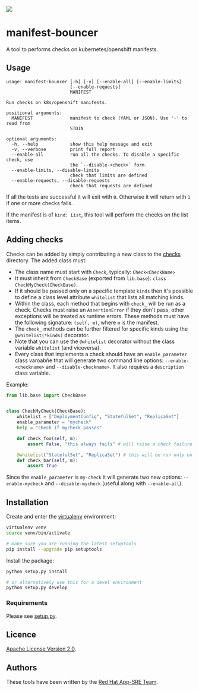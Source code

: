 ![](https://img.shields.io/github/license/app-sre/qontract-reconcile.svg?style=flat)

# manifest-bouncer

A tool to performs checks on kubernetes/openshift manifests.

## Usage

```
usage: manifest-bouncer [-h] [-v] [--enable-all] [--enable-limits]
                        [--enable-requests]
                        MANIFEST

Run checks on k8s/openshift manifests.

positional arguments:
  MANIFEST              manifest to check (YAML or JSON). Use '-' to read from
                        STDIN

optional arguments:
  -h, --help            show this help message and exit
  -v, --verbose         print full report
  --enable-all          run all the checks. To disable a specific check, use
                        the `--disable-<check>` form.
  --enable-limits, --disable-limits
                        check that limits are defined
  --enable-requests, --disable-requests
                        check that requests are defined
```

If all the tests are successful it will exit with `0`. Otherwise it will return with `1` if one or more checks fails.

If the manifest is of `kind: List`, this tool will perform the checks on the list items.

## Adding checks

Checks can be added by simply contributing a new class to the [checks](https://github.com/app-sre/manifest-bouncer/blob/master/checks) directory. The added class must:

- The class name must start with `Check`, typically: `Check<CheckName>`
- It must inherit from `CheckBase` (exported from `lib.base`): `class CheckMyCheck(CheckBase)`.
- If it should be passed only on a specific template `kinds` then it's possible to define a class level attribute `whitelist` that lists all matching kinds.
- Within the class, each method that begins with `check_` will be run as a check. Checks must raise an `AssertionError` if they don't pass, other exceptions will be treated as runtime errors. These methods must have the following signature: `(self, m)`, where `m` is the manifest.
- The `check_` methods can be further filtered for specific kinds using the `@whitelist(*kinds)` decorator.
- Note that you can use the `@whitelist` decorator without the class variable `whitelist` (and viceversa).
- Every class that implements a check should have an `enable_parameter` class varoabñe that will generate two command line options: `--enable-<checkname>` and `--disable-checkname>`. It also requires a `description` class variable.

Example:

```python
from lib.base import CheckBase


class CheckMyCheck(CheckBase):
    whitelist = ["DeploymentConfig", "StatefulSet", "ReplicaSet"]
    enable_parameter = "mycheck"
    help = "check if mycheck passes"

    def check_foo(self, m):
        assert False, "this always fails" # will raise a check failure

    @whitelist("StatefulSet", "ReplicaSet") # this will be run only on the listed kinds
    def check_bar(self, m):
        assert True
```

Since the `enable_parameter` is `my-check` it will generate two new options: `--enable-mycheck` and `--disable-mycheck` (useful along with `--enable-all`).

## Installation

Create and enter the [virtualenv](https://virtualenv.pypa.io/en/latest/) environment:

```sh
virtualenv venv
source venv/bin/activate

# make sure you are running the latest setuptools
pip install --upgrade pip setuptools
```

Install the package:

```sh
python setup.py install

# or alternatively use this for a devel environment
python setup.py develop
```

### Requirements

Please see [setup.py](setup.py).

## Licence

[Apache License Version 2.0](LICENSE).

## Authors

These tools have been written by the [Red Hat App-SRE Team](sd-app-sre@redhat.com).
